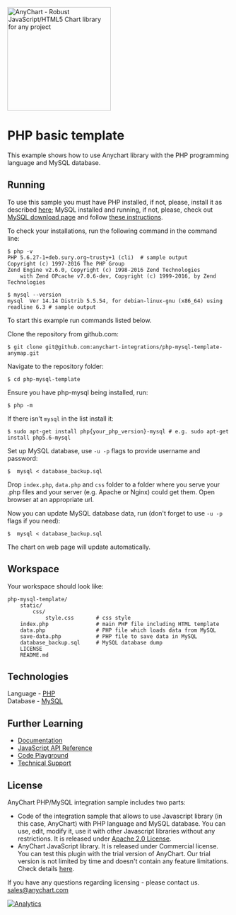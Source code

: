 [<img src="https://cdn.anychart.com/images/logo-transparent-segoe.png?2" width="234px" alt="AnyChart - Robust JavaScript/HTML5 Chart library for any project">](https://www.anychart.com)
# PHP basic template

This example shows how to use Anychart library with the PHP programming language and MySQL database.

## Running

To use this sample you must have PHP installed, if not, please, install it as described [here](http://php.net/manual/en/faq.installation.php);
MySQL installed and running, if not, please, check out [MySQL download page](https://dev.mysql.com/downloads/installer/) and follow [these instructions](http://dev.mysql.com/doc/refman/5.7/en/installing.html).

To check your installations, run the following command in the command line:
```
$ php -v
PHP 5.6.27-1+deb.sury.org~trusty+1 (cli)  # sample output
Copyright (c) 1997-2016 The PHP Group
Zend Engine v2.6.0, Copyright (c) 1998-2016 Zend Technologies
    with Zend OPcache v7.0.6-dev, Copyright (c) 1999-2016, by Zend Technologies

$ mysql --version
mysql  Ver 14.14 Distrib 5.5.54, for debian-linux-gnu (x86_64) using readline 6.3 # sample output
```

To start this example run commands listed below.

Clone the repository from github.com:
```
$ git clone git@github.com:anychart-integrations/php-mysql-template-anymap.git
```

Navigate to the repository folder:
```
$ cd php-mysql-template
```

Ensure you have php-mysql being installed, run:
```
$ php -m
```
If there isn't `mysql` in the list install it:
```
$ sudo apt-get install php{your_php_version}-mysql # e.g. sudo apt-get install php5.6-mysql
```

Set up MySQL database, use `-u -p` flags to provide username and password:
```
$  mysql < database_backup.sql
```

Drop `index.php`, `data.php` and `css` folder to a folder where you serve your .php files and your server (e.g. Apache or Nginx) could get them.
Open browser at an appropriate url.

Now you can update MySQL database data, run (don't forget to use `-u -p` flags if you need):
```
$  mysql < database_backup.sql
```
The chart on web page will update automatically.

## Workspace
Your workspace should look like:
```
php-mysql-template/
    static/
        css/
            style.css		# css style
    index.php				# main PHP file including HTML template
    data.php				# PHP file which loads data from MySQL
    save-data.php			# PHP file to save data in MySQL
    database_backup.sql     # MySQL database dump
    LICENSE
    README.md
```

## Technologies
Language - [PHP](http://php.net)<br />
Database - [MySQL](https://www.mysql.com/)<br />

## Further Learning
* [Documentation](https://docs.anychart.com)
* [JavaScript API Reference](https://api.anychart.com)
* [Code Playground](https://playground.anychart.com)
* [Technical Support](https://www.anychart.com/support)

## License
AnyChart PHP/MySQL integration sample includes two parts:
- Code of the integration sample that allows to use Javascript library (in this case, AnyChart) with PHP language and MySQL database. You can use, edit, modify it, use it with other Javascript libraries without any restrictions. It is released under [Apache 2.0 License](https://github.com/anychart-integrations/php-mysql-template-anymap/blob/master/LICENSE).
- AnyChart JavaScript library. It is released under Commercial license. You can test this plugin with the trial version of AnyChart. Our trial version is not limited by time and doesn't contain any feature limitations. Check details [here](https://www.anychart.com/buy/).

If you have any questions regarding licensing - please contact us. <sales@anychart.com>

[![Analytics](https://ga-beacon.appspot.com/UA-228820-4/Integrations/php-mysql-template-anymap?pixel&useReferer)](https://github.com/igrigorik/ga-beacon)
